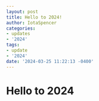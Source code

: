 ```yaml
---
layout: post
title: Hello to 2024!
author: IotaSpencer
categories:
- updates
- '2024'
tags:
- update
- '2024'
date: '2024-03-25 11:22:13 -0400'
---
```


# Hello to 2024

